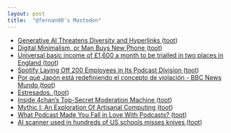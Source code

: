 ```yaml
---
layout: post
title:  "@fernand0's Mastodon"
---
```

*  [Generative AI Threatens Diversity and Hyperlinks ](https://blog.mojeek.com/2023/05/generative-ai-threatens-diversity-and-hyperlinks.htm) ([toot](https://mastodon.social/@fernand0/110541895774984690))
*  [Digital Minimalism, or Man Buys New Phone ](https://atthis.link/blog/2023/22348.htm) ([toot](https://mastodon.social/@fernand0/110541657125234037))
*  [Universal basic income of £1,600 a month to be trialled in two places in England ](https://www.theguardian.com/society/2023/jun/04/universal-basic-income-of-1600-pounds-a-month-to-be-trialled-in-englan) ([toot](https://mastodon.social/@fernand0/110541327796795121))
*  [Spotify Laying Off 200 Employees in Its Podcast Division ](https://variety.com/2023/digital/news/spotify-podcast-layoffs-200-employees-1235632805) ([toot](https://mastodon.social/@fernand0/110538222282191077))
*  [Por qué Japón está redefiniendo el concepto de violación - BBC News Mundo ](https://www.bbc.com/mundo/noticias-internacional-6583279) ([toot](https://mastodon.social/@fernand0/110538103155220296))
*  [Estresados. ](https://avecesunafoto.wordpress.com/2023/06/13/estresados) ([toot](https://mastodon.social/@fernand0/110537986538901844))
*  [Inside 4chan’s Top-Secret Moderation Machine ](https://www.wired.com/story/4chan-moderation-buffalo-shooting) ([toot](https://mastodon.social/@fernand0/110537907827930075))
*  [Mythic I: An Exploration Of Artisanal Computing ](https://hackaday.com/2023/05/17/mythic-i-an-exploration-of-artisanal-computing) ([toot](https://mastodon.social/@fernand0/110537684891103268))
*  [What Podcast Made You Fall in Love With Podcasts? ](https://lifehacker.com/what-podcast-made-you-fall-in-love-with-podcasts-185041338) ([toot](https://mastodon.social/@fernand0/110537373075397219))
*  [AI scanner used in hundreds of US schools misses knives ](https://www.bbc.com/news/technology-6534279) ([toot](https://mastodon.social/@fernand0/110537177943196455))
